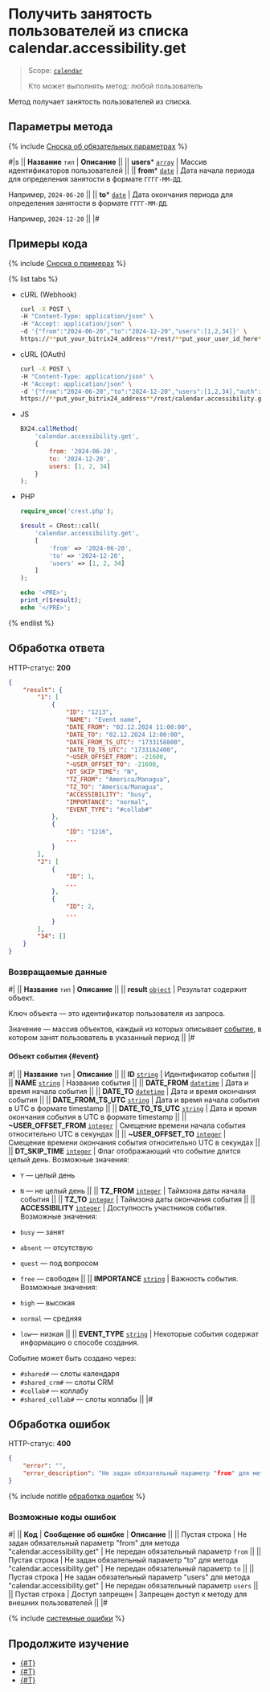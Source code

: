 # Получить занятость пользователей из списка calendar.accessibility.get

> Scope: [`calendar`](../../scopes/permissions.md)
>
> Кто может выполнять метод: любой пользователь

Метод получает занятость пользователей из списка.

## Параметры метода

{% include [Сноска об обязательных параметрах](../../../_includes/required.md) %}

#|s
|| **Название**
`тип` | **Описание** ||
|| **users***
[`array`](../../data-types.md) | Массив идентификаторов пользователей ||
|| **from***
[`date`](../../data-types.md) | Дата начала периода для определения занятости в формате `ГГГГ-ММ-ДД`.

Например, `2024-06-20` ||
|| **to***
[`date`](../../data-types.md) | Дата окончания периода для определения занятости в формате `ГГГГ-ММ-ДД`.

Например, `2024-12-20`  ||
|#

## Примеры кода

{% include [Сноска о примерах](../../../_includes/examples.md) %}

{% list tabs %}

- cURL (Webhook)

    ```bash
    curl -X POST \
    -H "Content-Type: application/json" \
    -H "Accept: application/json" \
    -d '{"from":"2024-06-20","to":"2024-12-20","users":[1,2,34]}' \
    https://**put_your_bitrix24_address**/rest/**put_your_user_id_here**/**put_your_webbhook_here**/calendar.accessibility.get
    ```

- cURL (OAuth)

    ```bash
    curl -X POST \
    -H "Content-Type: application/json" \
    -H "Accept: application/json" \
    -d '{"from":"2024-06-20","to":"2024-12-20","users":[1,2,34],"auth":"**put_access_token_here**"}' \
    https://**put_your_bitrix24_address**/rest/calendar.accessibility.get
    ```

- JS

    ```js
    BX24.callMethod(
        'calendar.accessibility.get',
        {
            from: '2024-06-20',
            to: '2024-12-20',
            users: [1, 2, 34]
        }
    );
    ```

- PHP

    ```php
    require_once('crest.php');

    $result = CRest::call(
        'calendar.accessibility.get',
        [
            'from' => '2024-06-20',
            'to' => '2024-12-20',
            'users' => [1, 2, 34]
        ]
    );

    echo '<PRE>';
    print_r($result);
    echo '</PRE>';
    ```

{% endlist %}

## Обработка ответа

HTTP-статус: **200**

```json
{
    "result": {
        "1": [
            {
                "ID": "1213",
                "NAME": "Event name",
                "DATE_FROM": "02.12.2024 11:00:00",
                "DATE_TO": "02.12.2024 12:00:00",
                "DATE_FROM_TS_UTC": "1733158800",
                "DATE_TO_TS_UTC": "1733162400",
                "~USER_OFFSET_FROM": -21600,
                "~USER_OFFSET_TO": -21600,
                "DT_SKIP_TIME": "N",
                "TZ_FROM": "America/Managua",
                "TZ_TO": "America/Managua",
                "ACCESSIBILITY": "busy",
                "IMPORTANCE": "normal",
                "EVENT_TYPE": "#collab#"
            },
            {
                "ID": "1216",
                ...
            }
        ],
        "2": [
            {
                "ID": 1,
                ...
            },
            {
                "ID": 2,
                ...
            }
        ],
        "34": []
    }
}
```

### Возвращаемые данные

#|
|| **Название**
`тип` | **Описание** ||
|| **result**
[`object`](../../data-types.md) | Результат содержит объект.

Ключ объекта — это идентификатор пользователя из запроса.

Значение — массив объектов, каждый из которых описывает [событие](#event), в котором занят пользователь в указанный период ||
|#

#### Объект события {#event}

#|
|| **Название**
`тип` | **Описание** ||
|| **ID**
[`string`](../../data-types.md) | Идентификатор события ||
|| **NAME**
[`string`](../../data-types.md) | Название события ||
|| **DATE_FROM**
[`datetime`](../../data-types.md) | Дата и время начала события ||
|| **DATE_TO**
[`datetime`](../../data-types.md) | Дата и время окончания события ||
|| **DATE_FROM_TS_UTC**
[`string`](../../data-types.md) | Дата и время начала события в UTC в формате timestamp ||
|| **DATE_TO_TS_UTC**
[`string`](../../data-types.md) | Дата и время окончания события в UTC в формате timestamp ||
|| **~USER_OFFSET_FROM**
[`integer`](../../data-types.md) | Смещение времени начала события относительно UTC в секундах ||
|| **~USER_OFFSET_TO**
[`integer`](../../data-types.md) | Смещение времени окончания события относительно UTC в секундах ||
|| **DT_SKIP_TIME**
[`integer`](../../data-types.md) | Флаг отображающий что событие длится целый день. Возможные значения:
- `Y` — целый день
- `N` — не целый день ||
|| **TZ_FROM**
[`integer`](../../data-types.md) | Таймзона даты начала события ||
|| **TZ_TO**
[`integer`](../../data-types.md) | Таймзона даты окончания события ||
|| **ACCESSIBILITY**
[`integer`](../../data-types.md) | Доступность участников события. Возможные значения:

- `busy` — занят
- `absent` — отсутствую
- `quest` — под вопросом
- `free` — свободен ||
|| **IMPORTANCE**
[`string`](../../data-types.md) | Важность события. Возможные значения:

- `high` — высокая
- `normal` — средняя
- `low`— низкая ||
|| **EVENT_TYPE**
[`string`](../../data-types.md) | Некоторые события содержат информацию о способе создания.

Событие может быть создано через:

- `#shared#` — слоты календаря
- `#shared_crm#` — слоты CRM
- `#collab#` — коллабу
- `#shared_collab#` — слоты коллабы
||
|#

## Обработка ошибок

HTTP-статус: **400**

```json
{
    "error": "",
    "error_description": "Не задан обязательный параметр "from" для метода "calendar.accessibility.get""
}
```

{% include notitle [обработка ошибок](../../../_includes/error-info.md) %}

### Возможные коды ошибок

#|
|| **Код** | **Сообщение об ошибке** | **Описание** ||
|| Пустая строка | Не задан обязательный параметр "from" для метода "calendar.accessibility.get" | Не передан обязательный параметр `from` ||
|| Пустая строка | Не задан обязательный параметр "to" для метода "calendar.accessibility.get" | Не передан обязательный параметр `to` ||
|| Пустая строка | Не задан обязательный параметр "users" для метода "calendar.accessibility.get" | Не передан обязательный параметр `users` ||
|| Пустая строка | Доступ запрещен | Запрещен доступ к методу для внешних пользователей ||
|#

{% include [системные ошибки](../../../_includes/system-errors.md) %}

## Продолжите изучение 

- [{#T}](./index.md)
- [{#T}](./calendar-meeting-status-get.md)
- [{#T}](./calendar-meeting-status-set.md)